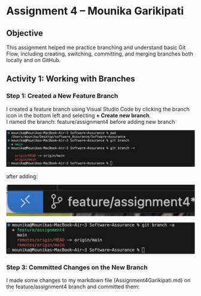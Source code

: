 # Assignment 4 – Mounika Garikipati

##  Objective  
This assignment helped me practice branching and understand basic Git Flow, including creating, switching, committing, and merging branches both locally and on GitHub.

## Activity 1: Working with Branches

### Step 1: Created a New Feature Branch  
I created a feature branch using Visual Studio Code by clicking the branch icon in the bottom left and selecting **+ Create new branch**.  
I named the branch: feature/assignment4
before adding new branch

![branches](./screenshots/B1.png)

after adding:

![add](./screenshots/new1.png)

![add](./screenshots/n2.png)

### Step 3: Committed Changes on the New Branch

I made some changes to my markdown file (Assignment4Garikipati.md) on the feature/assignment4 branch and committed them:


